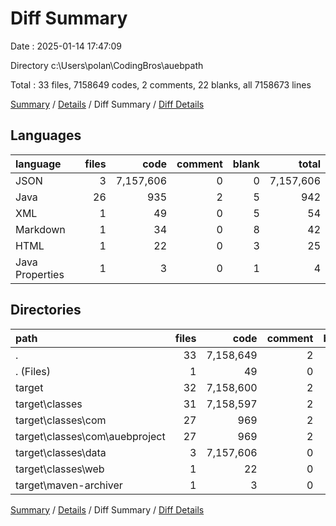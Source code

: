 # Diff Summary

Date : 2025-01-14 17:47:09

Directory c:\\Users\\polan\\CodingBros\\auebpath

Total : 33 files,  7158649 codes, 2 comments, 22 blanks, all 7158673 lines

[Summary](results.md) / [Details](details.md) / Diff Summary / [Diff Details](diff-details.md)

## Languages
| language | files | code | comment | blank | total |
| :--- | ---: | ---: | ---: | ---: | ---: |
| JSON | 3 | 7,157,606 | 0 | 0 | 7,157,606 |
| Java | 26 | 935 | 2 | 5 | 942 |
| XML | 1 | 49 | 0 | 5 | 54 |
| Markdown | 1 | 34 | 0 | 8 | 42 |
| HTML | 1 | 22 | 0 | 3 | 25 |
| Java Properties | 1 | 3 | 0 | 1 | 4 |

## Directories
| path | files | code | comment | blank | total |
| :--- | ---: | ---: | ---: | ---: | ---: |
| . | 33 | 7,158,649 | 2 | 22 | 7,158,673 |
| . (Files) | 1 | 49 | 0 | 5 | 54 |
| target | 32 | 7,158,600 | 2 | 17 | 7,158,619 |
| target\\classes | 31 | 7,158,597 | 2 | 16 | 7,158,615 |
| target\\classes\\com | 27 | 969 | 2 | 13 | 984 |
| target\\classes\\com\\auebproject | 27 | 969 | 2 | 13 | 984 |
| target\\classes\\data | 3 | 7,157,606 | 0 | 0 | 7,157,606 |
| target\\classes\\web | 1 | 22 | 0 | 3 | 25 |
| target\\maven-archiver | 1 | 3 | 0 | 1 | 4 |

[Summary](results.md) / [Details](details.md) / Diff Summary / [Diff Details](diff-details.md)